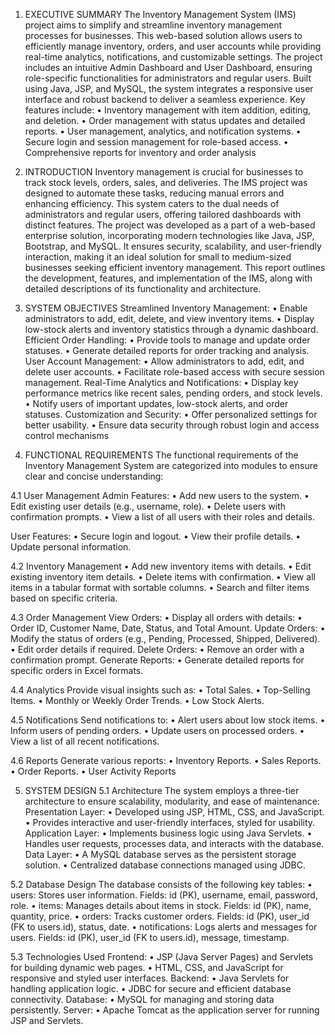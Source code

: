 1. EXECUTIVE SUMMARY
The Inventory Management System (IMS) project aims to simplify and streamline inventory management 
processes for businesses. This web-based solution allows users to efficiently manage inventory, orders, and user 
accounts while providing real-time analytics, notifications, and customizable settings. The project includes an 
intuitive Admin Dashboard and User Dashboard, ensuring role-specific functionalities for administrators and 
regular users. Built using Java, JSP, and MySQL, the system integrates a responsive user interface and robust 
backend to deliver a seamless experience.
Key features include:
• Inventory management with item addition, editing, and deletion.
• Order management with status updates and detailed reports.
• User management, analytics, and notification systems.
• Secure login and session management for role-based access.
• Comprehensive reports for inventory and order analysis


2. INTRODUCTION
Inventory management is crucial for businesses to track stock levels, orders, sales, and deliveries. The IMS 
project was designed to automate these tasks, reducing manual errors and enhancing efficiency. This system 
caters to the dual needs of administrators and regular users, offering tailored dashboards with distinct features.
The project was developed as a part of a web-based enterprise solution, incorporating modern technologies like 
Java, JSP, Bootstrap, and MySQL. It ensures security, scalability, and user-friendly interaction, making it an 
ideal solution for small to medium-sized businesses seeking efficient inventory management.
This report outlines the development, features, and implementation of the IMS, along with detailed descriptions 
of its functionality and architecture.



3. SYSTEM OBJECTIVES
Streamlined Inventory Management:
• Enable administrators to add, edit, delete, and view inventory items.
• Display low-stock alerts and inventory statistics through a dynamic dashboard.
Efficient Order Handling:
• Provide tools to manage and update order statuses.
• Generate detailed reports for order tracking and analysis.
User Account Management:
• Allow administrators to add, edit, and delete user accounts.
• Facilitate role-based access with secure session management.
Real-Time Analytics and Notifications:
• Display key performance metrics like recent sales, pending orders, and stock levels.
• Notify users of important updates, low-stock alerts, and order statuses.
Customization and Security:
• Offer personalized settings for better usability.
• Ensure data security through robust login and access control mechanisms





4. FUNCTIONAL REQUIREMENTS
The functional requirements of the Inventory Management System are categorized into modules to ensure 
clear and concise understanding:

4.1 User Management
Admin Features:
• Add new users to the system.
• Edit existing user details (e.g., username, role).
• Delete users with confirmation prompts.
• View a list of all users with their roles and details.

User Features:
• Secure login and logout.
• View their profile details.
• Update personal information.

4.2 Inventory Management
• Add new inventory items with details.
• Edit existing inventory item details.
• Delete items with confirmation.
• View all items in a tabular format with sortable columns.
• Search and filter items based on specific criteria.

4.3 Order Management
View Orders:
• Display all orders with details:
• Order ID, Customer Name, Date, Status, and Total Amount.
Update Orders:
• Modify the status of orders (e.g., Pending, Processed, Shipped, Delivered).
• Edit order details if required.
Delete Orders:
• Remove an order with a confirmation prompt.
Generate Reports:
• Generate detailed reports for specific orders in Excel formats.

4.4 Analytics
Provide visual insights such as:
• Total Sales.
• Top-Selling Items.
• Monthly or Weekly Order Trends.
• Low Stock Alerts.

4.5 Notifications
Send notifications to:
• Alert users about low stock items.
• Inform users of pending orders.
• Update users on processed orders.
• View a list of all recent notifications.

4.6 Reports
Generate various reports:
• Inventory Reports.
• Sales Reports.
• Order Reports.
• User Activity Reports




5. SYSTEM DESIGN
5.1 Architecture
The system employs a three-tier architecture to ensure scalability, modularity, and ease of 
maintenance:
Presentation Layer:
• Developed using JSP, HTML, CSS, and JavaScript.
• Provides interactive and user-friendly interfaces, styled for usability.
Application Layer:
• Implements business logic using Java Servlets.
• Handles user requests, processes data, and interacts with the database.
Data Layer:
• A MySQL database serves as the persistent storage solution.
• Centralized database connections managed using JDBC.

5.2 Database Design
The database consists of the following key tables:
• users: Stores user information.
Fields: id (PK), username, email, password, role.
• items: Manages details about items in stock.
Fields: id (PK), name, quantity, price.
• orders: Tracks customer orders.
Fields: id (PK), user_id (FK to users.id), status, date.
• notifications: Logs alerts and messages for users.
Fields: id (PK), user_id (FK to users.id), message, timestamp.

5.3 Technologies Used
Frontend:
• JSP (Java Server Pages) and Servlets for building dynamic web pages.
• HTML, CSS, and JavaScript for responsive and styled user interfaces.
Backend:
• Java Servlets for handling application logic.
• JDBC for secure and efficient database connectivity.
Database:
• MySQL for managing and storing data persistently.
Server:
• Apache Tomcat as the application server for running JSP and Servlets.
